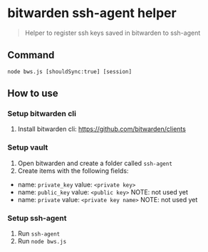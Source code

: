 # bitwarden ssh-agent helper
> Helper to register ssh keys saved in bitwarden to ssh-agent

## Command
```
node bws.js [shouldSync:true] [session]
```

## How to use
### Setup bitwarden cli
1. Install bitwarden cli: https://github.com/bitwarden/clients

### Setup vault
1. Open bitwarden and create a folder called `ssh-agent`
2. Create items with the following fields:
  - name: `private_key`
    value: `<private key>`
  - name: `public_key`
    value: `<public key>`
    NOTE: not used yet
  - name: `private`
    value: `<private key name>`
   NOTE: not used yet

### Setup ssh-agent
1. Run `ssh-agent`
2. Run `node bws.js`